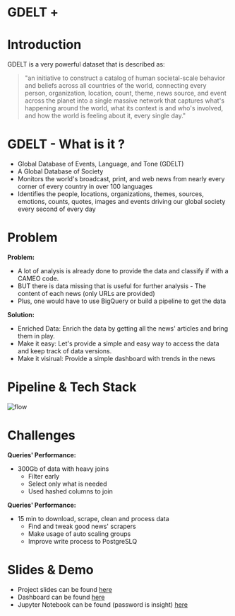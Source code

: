 # GDELT +

# Introduction

GDELT is a very powerful dataset that is described as: 
> "an initiative to construct a catalog of human societal-scale behavior and beliefs across all countries of the world, connecting every person, organization, location, count, theme, news source, and event across the planet into a single massive network that captures what's happening around the world, what its context is and who's involved, and how the world is feeling about it, every single day."

# GDELT - What is it ?
  - Global Database of Events, Language, and Tone (GDELT)
  - A Global Database of Society
  - Monitors the world's broadcast, print, and web news from nearly every corner of every country in over 100 languages
  - Identifies the people, locations, organizations, themes, sources, emotions, counts, quotes, images and events driving our global society every second of every day

# Problem
**Problem:**
  - A lot of analysis is already done to provide the data and classify if with a CAMEO code.
  - BUT there is data missing that is useful for further analysis - The content of each news (only URLs are provided)
  - Plus, one would have to use BigQuery or build a pipeline to get the data

**Solution:**

  - Enriched Data: Enrich the data by getting all the news' articles and bring them in play.
  - Make it easy: Let's provide a simple and easy way to access the data and keep track of data versions.
  - Make it visirual: Provide a simple dashboard with trends in the news
 

# Pipeline & Tech Stack

![flow](https://drive.google.com/uc?export=view&id=1UnUkaHOI_4hQ6UOorLhtGFuc-IgV14XA)

# Challenges
**Queries' Performance:**

- 300Gb of data with heavy joins
    - Filter early
    - Select only what is needed
    - Used hashed columns to join
    
**Queries' Performance:**

- 15 min to download, scrape, clean and process data
    - Find and tweak good news' scrapers
    - Make usage of auto scaling groups
    - Improve write process to PostgreSLQ
        
# Slides & Demo
- Project slides can be found [here](http://bit.ly/gdeltplus)
- Dashboard can be found [here](http://datadigest.club)
- Jupyter Notebook can be found (password is insight) [here](http://www.datadigest.club:8888/notebooks/jup/GDELT%2B.ipynb)    
    
   
